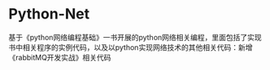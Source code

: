 # Python-Net
基于《python网络编程基础》一书开展的python网络相关编程，里面包括了实现书中相关程序的实例代码，以及以python实现网络技术的其他相关代码：新增《rabbitMQ开发实战》相关代码
